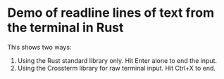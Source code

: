 # Demo of readline lines of text from the terminal in Rust

This shows two ways:

1. Using the Rust standard library only. Hit Enter alone to end the input.
2. Using the Crossterm library for raw terminal input. Hit Ctrl+X to end.
